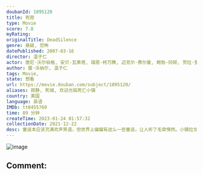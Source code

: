 ```yaml
---
doubanId: 1895120
title: 死寂
type: Movie
score: 7.8
myRating: 
originalTitle: DeadSilence
genre: 悬疑, 恐怖
datePublished: 2007-03-16
director: 温子仁
actor: 唐尼·沃尔伯格, 安贝·瓦莱塔, 瑞恩·柯万腾, 迈克尔·费尔曼, 鲍勃·冈顿, 劳拉·里根, 朱迪思·罗伯茨, 迪米特里·柴波维特斯基, 凯尔·吉克瑞斯特, 奥斯汀·马乔斯, 斯蒂夫·亚当斯, 恩·赖特尔
author: 雷·沃纳尔, 温子仁
tags: Movie, 
state: 想看
url: https://movie.douban.com/subject/1895120/
aliases: 寂静, 死城, 欢迎光临死亡小镇
country: 美国
language: 英语
IMDb: tt0455760
time: 89 分钟
createTime: 2023-01-24 01:57:32
collectionDate: 2021-12-22
desc: 童谣本应该充满欢声笑语，但世界上偏偏有这么一些童谣，让人听了毛骨悚然。小镇拉文斯•法尔就流传着这样一个恐怖的童谣：小心来自玛丽•肖的凝视；她没有孩子，只有玩偶；如果你看到她，不要尖叫；否则她会扯开你的...
---
```


![image](p1235830609.jpg)

Comment: 
---

